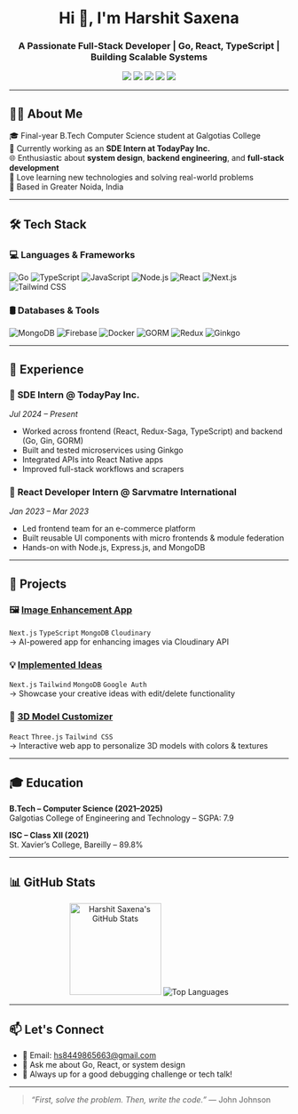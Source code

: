 <h1 align="center">Hi 👋, I'm Harshit Saxena</h1>
<h3 align="center">A Passionate Full-Stack Developer | Go, React, TypeScript | Building Scalable Systems</h3>

<p align="center">
  <a href="https://newportfolio-jaeg.vercel.app/" target="_blank"><img src="https://img.shields.io/badge/Portfolio-%230080ff.svg?style=for-the-badge&logo=vercel&logoColor=white"/></a>
  <a href="https://www.linkedin.com/in/harshit-saxena-35b70b211/" target="_blank"><img src="https://img.shields.io/badge/LinkedIn-%230077B5.svg?style=for-the-badge&logo=linkedin&logoColor=white"/></a>
  <a href="https://github.com/CoderHArsit" target="_blank"><img src="https://img.shields.io/badge/GitHub-%23121011.svg?style=for-the-badge&logo=github&logoColor=white"/></a>
  <a href="https://leetcode.com/hs8449865663/" target="_blank"><img src="https://img.shields.io/badge/LeetCode-%2300b8a3.svg?style=for-the-badge&logo=leetcode&logoColor=white"/></a>
  <a href="https://auth.geeksforgeeks.org/user/harshitsaxena040403/practice/" target="_blank"><img src="https://img.shields.io/badge/GFG-%2300c853.svg?style=for-the-badge&logo=geeksforgeeks&logoColor=white"/></a>
</p>

---

## 🧑‍💻 About Me

🎓 Final-year B.Tech Computer Science student at Galgotias College  
💼 Currently working as an **SDE Intern at TodayPay Inc.**  
🌐 Enthusiastic about **system design**, **backend engineering**, and **full-stack development**  
🧠 Love learning new technologies and solving real-world problems  
📍 Based in Greater Noida, India

---

## 🛠️ Tech Stack

### 💻 Languages & Frameworks
![Go](https://img.shields.io/badge/-Go-00ADD8?style=flat-square&logo=go&logoColor=white)
![TypeScript](https://img.shields.io/badge/-TypeScript-3178C6?style=flat-square&logo=typescript&logoColor=white)
![JavaScript](https://img.shields.io/badge/-JavaScript-F7DF1E?style=flat-square&logo=javascript&logoColor=black)
![Node.js](https://img.shields.io/badge/-Node.js-339933?style=flat-square&logo=node.js&logoColor=white)
![React](https://img.shields.io/badge/-React-61DAFB?style=flat-square&logo=react&logoColor=black)
![Next.js](https://img.shields.io/badge/-Next.js-000000?style=flat-square&logo=next.js&logoColor=white)
![Tailwind CSS](https://img.shields.io/badge/-TailwindCSS-38B2AC?style=flat-square&logo=tailwind-css&logoColor=white)

### 🛢️ Databases & Tools
![MongoDB](https://img.shields.io/badge/-MongoDB-4EA94B?style=flat-square&logo=mongodb&logoColor=white)
![Firebase](https://img.shields.io/badge/-Firebase-FFCA28?style=flat-square&logo=firebase&logoColor=black)
![Docker](https://img.shields.io/badge/-Docker-2496ED?style=flat-square&logo=docker&logoColor=white)
![GORM](https://img.shields.io/badge/-GORM-8E44AD?style=flat-square)
![Redux](https://img.shields.io/badge/-Redux-764ABC?style=flat-square&logo=redux&logoColor=white)
![Ginkgo](https://img.shields.io/badge/-Ginkgo-4DB6AC?style=flat-square)

---

## 💼 Experience

### 🔹 **SDE Intern @ TodayPay Inc.**  
*Jul 2024 – Present*  
- Worked across frontend (React, Redux-Saga, TypeScript) and backend (Go, Gin, GORM)  
- Built and tested microservices using Ginkgo  
- Integrated APIs into React Native apps  
- Improved full-stack workflows and scrapers

### 🔹 **React Developer Intern @ Sarvmatre International**  
*Jan 2023 – Mar 2023*  
- Led frontend team for an e-commerce platform  
- Built reusable UI components with micro frontends & module federation  
- Hands-on with Node.js, Express.js, and MongoDB

---

## 🚀 Projects

### 🖼️ [Image Enhancement App](https://github.com/CoderHArsit/SaasProject)  
`Next.js` `TypeScript` `MongoDB` `Cloudinary`  
→ AI-powered app for enhancing images via Cloudinary API

### 💡 [Implemented Ideas](https://yourthoghts.vercel.app/new-page)  
`Next.js` `Tailwind` `MongoDB` `Google Auth`  
→ Showcase your creative ideas with edit/delete functionality

### 🧩 [3D Model Customizer](https://threejs-sepia.vercel.app/)  
`React` `Three.js` `Tailwind CSS`  
→ Interactive web app to personalize 3D models with colors & textures

---

## 🎓 Education

**B.Tech – Computer Science (2021–2025)**  
Galgotias College of Engineering and Technology – SGPA: 7.9

**ISC – Class XII (2021)**  
St. Xavier’s College, Bareilly – 89.8%

---

## 📊 GitHub Stats

<p align="center">
  <img src="https://github-readme-stats.vercel.app/api?username=CoderHArsit&show_icons=true&theme=tokyonight" alt="Harshit Saxena's GitHub Stats" height="165">
  <img src="https://github-readme-stats.vercel.app/api/top-langs/?username=CoderHArsit&layout=compact&theme=tokyonight" alt="Top Languages">
</p>

---

## 📫 Let's Connect

- 📧 Email: hs8449865663@gmail.com  
- 💬 Ask me about Go, React, or system design  
- 🧠 Always up for a good debugging challenge or tech talk!

---

> *“First, solve the problem. Then, write the code.”* — John Johnson
